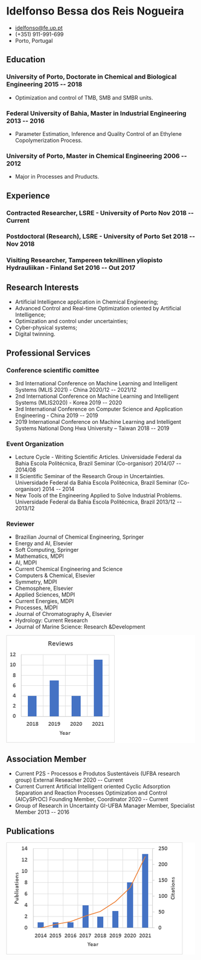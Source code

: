 <!-- The (first) h1 will be used as the <title> of the HTML page -->
# Idelfonso Bessa dos Reis Nogueira

<!-- The unordered list immediately after the h1 will be formatted on a single
line. It is intended to be used for contact details -->
- <idelfonso@fe.up.pt>
- (+351) 911-991-699
- Porto, Portugal

<!-- The paragraph after the h1 and ul and before the first h2 is optional. It
is intended to be used for a short summary. -->

## Education

### <span>University of Porto, Doctorate in Chemical and Biological Engineering </span> <span>2015 -- 2018</span>

  - Optimization and control of TMB, SMB and SMBR units.

### <span>Federal University of Bahia, Master in Industrial Engineering </span> <span>2013 -- 2016</span>

  - Parameter Estimation, Inference and Quality Control of an Ethylene Copolymerization Process.

### <span>University of Porto, Master in Chemical Engineering </span> <span>2006 -- 2012</span>

  - Major in Processes and Pruducts.

## Experience

<!-- You have to wrap the "left" and "right" half of these headings in spans by
hand -->
### <span>Contracted Researcher, LSRE - University of Porto</span> <span>Nov 2018 -- Current</span>

### <span>Postdoctoral (Research), LSRE - University of Porto</span> <span>Set 2018 -- Nov 2018</span>

### <span>Visiting Researcher, Tampereen teknillinen yliopisto Hydrauliikan - Finland</span> <span>Set 2016 -- Out 2017</span>

## Research Interests

   - Artificial Intelligence application in Chemical Engineering;
   - Advanced Control and Real-time Optimization oriented by Artificial Intelligence;
   - Optimization and control under uncertainties;
   - Cyber-physical systems;
   - Digital twinning.

## Professional Services

### Conference scientific comittee
   - <span>3rd International Conference on Machine Learning and Intelligent Systems (MLIS 2021) - China </span><span>2020/12 -- 2021/12</span>
   - <span>2nd International Conference on Machine Learning and Intelligent Systems (MLIS2020) - Korea </span><span>2019 -- 2020</span>
   - <span>3rd International Conference on Computer Science and Application Engineering - China </span><span>2019 -- 2019</span>
   - <span> 2019 International Conference on Machine Learning and Intelligent Systems National Dong Hwa University – Taiwan </span><span>2018 -- 2019</span>

### Event Organization 
   - <span>Lecture Cycle - Writing Scientific Articles. Universidade Federal da Bahia Escola Politécnica, Brazil Seminar (Co-organisor) </span><span>2014/07 -- 2014/08</span>
   - <span>II Scientific Seminar of the Research Group in Uncertainties. Universidade Federal da Bahia Escola Politécnica, Brazil Seminar (Co-organisor) </span><span>2014 -- 2014</span>
   - <span> New Tools of the Engineering Applied to Solve Industrial Problems. Universidade Federal da Bahia Escola Politécnica, Brazil </span><span>2013/12 -- 2013/12 </span>
 
### Reviewer

   - Brazilian Journal of Chemical Engineering, Springer
   - Energy and AI, Elsevier
   - Soft Computing, Springer
   -  Mathematics, MDPI
   -  AI, MDPI
   -  Current Chemical Engineering and Science 
   -  Computers & Chemical, Elsevier
   -  Symmetry, MDPI
   -  Chemosphere, Elsevier
   -  Applied Sciences, MDPI
   -  Current Energies, MDPI 
   -  Processes, MDPI
   -  Journal of Chromatography A, Elsevier
   -  Hydrology: Current Research 
   -  Journal of Marine Science: Research &Development 
  <img align = "center" src = "reviews.png">
  
## Association Member
   - <span>Current P2S - Processos e Produtos Sustentáveis (UFBA research group) External Reseacher </span><span>2020 -- Current</span>
   - <span>Current Current Artificial Intelligent oriented Cyclic Adsorption Separation and Reaction Processes Optimization and Control (AICySPrOC) Founding Member, Coordinator </span><span>2020 -- Current</span>
   - <span> Group of Research in Uncertainty GI-UFBA Manager Member, Specialist Member </span><span>2013 -- 2016</span>

## Publications
<img align = "center" src = "publications.png">

